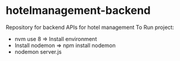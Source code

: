 # hotelmanagement-backend
Repository for backend APIs for hotel management
To Run project:
- nvm use 8 => Install environment
- Install nodemon => npm install nodemon
- nodemon server.js
